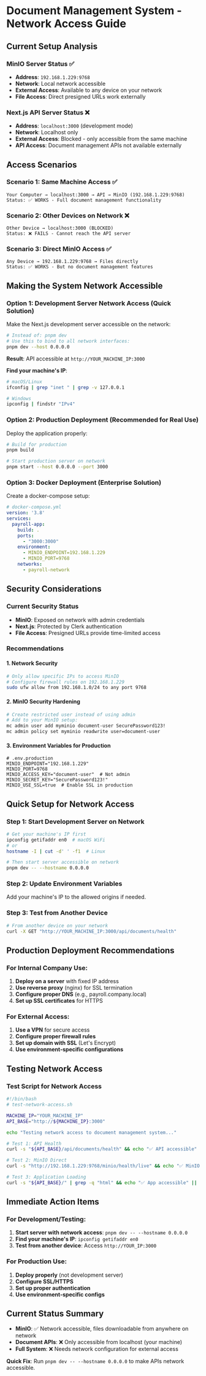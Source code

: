 # Document Management System - Network Access Guide

## Current Setup Analysis

### MinIO Server Status ✅
- **Address**: `192.168.1.229:9768`
- **Network**: Local network accessible
- **External Access**: Available to any device on your network
- **File Access**: Direct presigned URLs work externally

### Next.js API Server Status ❌
- **Address**: `localhost:3000` (development mode)
- **Network**: Localhost only
- **External Access**: Blocked - only accessible from the same machine
- **API Access**: Document management APIs not available externally

## Access Scenarios

### Scenario 1: Same Machine Access ✅
```
Your Computer → localhost:3000 → API → MinIO (192.168.1.229:9768)
Status: ✅ WORKS - Full document management functionality
```

### Scenario 2: Other Devices on Network ❌
```
Other Device → localhost:3000 (BLOCKED)
Status: ❌ FAILS - Cannot reach the API server
```

### Scenario 3: Direct MinIO Access ✅
```
Any Device → 192.168.1.229:9768 → Files directly
Status: ✅ WORKS - But no document management features
```

## Making the System Network Accessible

### Option 1: Development Server Network Access (Quick Solution)

Make the Next.js development server accessible on the network:

```bash
# Instead of: pnpm dev
# Use this to bind to all network interfaces:
pnpm dev --host 0.0.0.0
```

**Result**: API accessible at `http://YOUR_MACHINE_IP:3000`

**Find your machine's IP**:
```bash
# macOS/Linux
ifconfig | grep "inet " | grep -v 127.0.0.1

# Windows
ipconfig | findstr "IPv4"
```

### Option 2: Production Deployment (Recommended for Real Use)

Deploy the application properly:

```bash
# Build for production
pnpm build

# Start production server on network
pnpm start --host 0.0.0.0 --port 3000
```

### Option 3: Docker Deployment (Enterprise Solution)

Create a docker-compose setup:

```yaml
# docker-compose.yml
version: '3.8'
services:
  payroll-app:
    build: .
    ports:
      - "3000:3000"
    environment:
      - MINIO_ENDPOINT=192.168.1.229
      - MINIO_PORT=9768
    networks:
      - payroll-network
```

## Security Considerations

### Current Security Status
- **MinIO**: Exposed on network with admin credentials
- **Next.js**: Protected by Clerk authentication
- **File Access**: Presigned URLs provide time-limited access

### Recommendations

#### 1. Network Security
```bash
# Only allow specific IPs to access MinIO
# Configure firewall rules on 192.168.1.229
sudo ufw allow from 192.168.1.0/24 to any port 9768
```

#### 2. MinIO Security Hardening
```bash
# Create restricted user instead of using admin
# Add to your MinIO setup:
mc admin user add myminio document-user SecurePassword123!
mc admin policy set myminio readwrite user=document-user
```

#### 3. Environment Variables for Production
```env
# .env.production
MINIO_ENDPOINT="192.168.1.229"
MINIO_PORT=9768
MINIO_ACCESS_KEY="document-user"  # Not admin
MINIO_SECRET_KEY="SecurePassword123!"
MINIO_USE_SSL=true  # Enable SSL in production
```

## Quick Setup for Network Access

### Step 1: Start Development Server on Network
```bash
# Get your machine's IP first
ipconfig getifaddr en0  # macOS WiFi
# or
hostname -I | cut -d' ' -f1  # Linux

# Then start server accessible on network
pnpm dev -- --hostname 0.0.0.0
```

### Step 2: Update Environment Variables
Add your machine's IP to the allowed origins if needed.

### Step 3: Test from Another Device
```bash
# From another device on your network
curl -X GET "http://YOUR_MACHINE_IP:3000/api/documents/health"
```

## Production Deployment Recommendations

### For Internal Company Use:
1. **Deploy on a server** with fixed IP address
2. **Use reverse proxy** (nginx) for SSL termination
3. **Configure proper DNS** (e.g., payroll.company.local)
4. **Set up SSL certificates** for HTTPS

### For External Access:
1. **Use a VPN** for secure access
2. **Configure proper firewall rules**
3. **Set up domain with SSL** (Let's Encrypt)
4. **Use environment-specific configurations**

## Testing Network Access

### Test Script for Network Access
```bash
#!/bin/bash
# test-network-access.sh

MACHINE_IP="YOUR_MACHINE_IP"
API_BASE="http://${MACHINE_IP}:3000"

echo "Testing network access to document management system..."

# Test 1: API Health
curl -s "${API_BASE}/api/documents/health" && echo "✅ API accessible" || echo "❌ API not accessible"

# Test 2: MinIO Direct
curl -s "http://192.168.1.229:9768/minio/health/live" && echo "✅ MinIO accessible" || echo "❌ MinIO not accessible"

# Test 3: Application Loading
curl -s "${API_BASE}/" | grep -q "html" && echo "✅ App accessible" || echo "❌ App not accessible"
```

## Immediate Action Items

### For Development/Testing:
1. **Start server with network access**: `pnpm dev -- --hostname 0.0.0.0`
2. **Find your machine's IP**: `ipconfig getifaddr en0`
3. **Test from another device**: Access `http://YOUR_IP:3000`

### For Production Use:
1. **Deploy properly** (not development server)
2. **Configure SSL/HTTPS**
3. **Set up proper authentication**
4. **Use environment-specific configs**

## Current Status Summary

- **MinIO**: ✅ Network accessible, files downloadable from anywhere on network
- **Document APIs**: ❌ Only accessible from localhost (your machine)
- **Full System**: ❌ Needs network configuration for external access

**Quick Fix**: Run `pnpm dev -- --hostname 0.0.0.0` to make APIs network accessible.